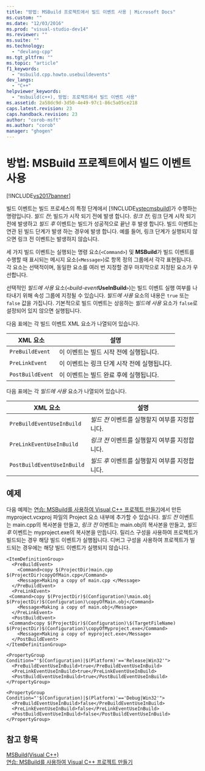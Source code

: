 ```yaml
---
title: "방법: MSBuild 프로젝트에서 빌드 이벤트 사용 | Microsoft Docs"
ms.custom: ""
ms.date: "12/03/2016"
ms.prod: "visual-studio-dev14"
ms.reviewer: ""
ms.suite: ""
ms.technology: 
  - "devlang-cpp"
ms.tgt_pltfrm: ""
ms.topic: "article"
f1_keywords: 
  - "msbuild.cpp.howto.usebuildevents"
dev_langs: 
  - "C++"
helpviewer_keywords: 
  - "msbuild(c++), 방법: 프로젝트에서 빌드 이벤트 사용"
ms.assetid: 2a58dc9d-3d50-4e49-97c1-86c5a05ce218
caps.latest.revision: 23
caps.handback.revision: 23
author: "corob-msft"
ms.author: "corob"
manager: "ghogen"
---
```

# 방법: MSBuild 프로젝트에서 빌드 이벤트 사용
[!INCLUDE[vs2017banner](../assembler/inline/includes/vs2017banner.md)]

빌드 이벤트는 빌드 프로세스의 특정 단계에서 [!INCLUDE[vstecmsbuild](../build/includes/vstecmsbuild_md.md)]가 수행하는 명령입니다.  *빌드 전*; 빌드가 시작 되기 전에 발생 합니다. *링크 전*; 링크 단계 시작 되기 전에 발생하고 *빌드 후* 이벤트는 빌드가 성공적으로 끝난 후 발생 합니다.  빌드 이벤트는 연관 된 빌드 단계가 발생 하는 경우에 발생 합니다.  예를 들어, 링크 단계가 실행되지 않으면 링크 전 이벤트는 발생하지 않습니다.  
  
 세 가지 빌드 이벤트는 실행되는 명령 요소\(`<Command>`\) 및 **MSBuild**가 빌드 이벤트를 수행할 때 표시되는 메시지 요소\(`<Message>`\)로 항목 정의 그룹에서 각각 표현됩니다.  각 요소는 선택적이며, 동일한 요소를 여러 번 지정할 경우 마지막으로 지정된 요소가 우선합니다.  
  
 선택적인 *빌드에 사용* 요소\(`<`*build\-event***UseInBuild**`>`\)는 빌드 이벤트 실행 여부를 나타내기 위해 속성 그룹에 지정될 수 있습니다.  *빌드에 사용* 요소의 내용은 `true` 또는 `false` 값을 가집니다.  기본적으로 빌드 이벤트는 상응하는 *빌드에 사용* 요소가 `false`로 설정되어 있지 않으면 실행됩니다.  
  
 다음 표에는 각 빌드 이벤트 XML 요소가 나열되어 있습니다.  
  
|XML 요소|설명|  
|------------|--------|  
|`PreBuildEvent`|이 이벤트는 빌드 시작 전에 실행됩니다.|  
|`PreLinkEvent`|이 이벤트는 링크 단계 시작 전에 실행됩니다.|  
|`PostBuildEvent`|이 이벤트는 빌드 완료 후에 실행됩니다.|  
  
 다음 표에는 각 *빌드에 사용* 요소가 나열되어 있습니다.  
  
|XML 요소|설명|  
|------------|--------|  
|`PreBuildEventUseInBuild`|*빌드 전* 이벤트를 실행할지 여부를 지정합니다.|  
|`PreLinkEventUseInBuild`|*링크 전* 이벤트를 실행할지 여부를 지정합니다.|  
|`PostBuildEventUseInBuild`|*빌드 후* 이벤트를 실행할지 여부를 지정합니다.|  
  
## 예제  
 다음 예제는 [연습: MSBuild를 사용하여 Visual C\+\+ 프로젝트 만들기](../build/walkthrough-using-msbuild-to-create-a-visual-cpp-project.md)에서 만든 myproject.vcxproj 파일의 Project 요소 내부에 추가할 수 있습니다.  *빌드 전* 이벤트는 main.cpp의 복사본을 만들고, *링크 전* 이벤트는 main.obj의 복사본을 만들고, *빌드 후* 이벤트는 myproject.exe의 복사본을 만듭니다.  릴리스 구성을 사용하여 프로젝트가 빌드되는 경우 해당 빌드 이벤트가 실행됩니다.  디버그 구성을 사용하여 프로젝트가 빌드되는 경우에는 해당 빌드 이벤트가 실행되지 않습니다.  
  
```  
<ItemDefinitionGroup>  
  <PreBuildEvent>  
    <Command>copy $(ProjectDir)main.cpp $(ProjectDir)copyOfMain.cpp</Command>  
    <Message>Making a copy of main.cpp </Message>  
  </PreBuildEvent>  
  <PreLinkEvent>  
 <Command>copy $(ProjectDir)$(Configuration)\main.obj $(ProjectDir)$(Configuration)\copyOfMain.obj</Command>  
    <Message>Making a copy of main.obj</Message>  
  </PreLinkEvent>  
  <PostBuildEvent>  
 <Command>copy $(ProjectDir)$(Configuration)\$(TargetFileName) $(ProjectDir)$(Configuration)\copyOfMyproject.exe</Command>  
    <Message>Making a copy of myproject.exe</Message>  
  </PostBuildEvent>  
</ItemDefinitionGroup>  
  
<PropertyGroup Condition="'$(Configuration)|$(Platform)'=='Release|Win32'">  
  <PreBuildEventUseInBuild>true</PreBuildEventUseInBuild>  
  <PreLinkEventUseInBuild>true</PreLinkEventUseInBuild>  
  <PostBuildEventUseInBuild>true</PostBuildEventUseInBuild>  
</PropertyGroup>  
  
<PropertyGroup Condition="'$(Configuration)|$(Platform)'=='Debug|Win32'">  
  <PreBuildEventUseInBuild>false</PreBuildEventUseInBuild>  
  <PreLinkEventUseInBuild>false</PreLinkEventUseInBuild>  
  <PostBuildEventUseInBuild>false</PostBuildEventUseInBuild>  
</PropertyGroup>  
```  
  
## 참고 항목  
 [MSBuild\(Visual C\+\+\)](../build/msbuild-visual-cpp.md)   
 [연습: MSBuild를 사용하여 Visual C\+\+ 프로젝트 만들기](../build/walkthrough-using-msbuild-to-create-a-visual-cpp-project.md)